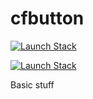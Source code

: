 # cfbutton

[![Launch Stack](https://cdn.rawgit.com/buildkite/cloudformation-launch-stack-button-svg/master/launch-stack.svg)](https://console.aws.amazon.com/cloudformation/home#/stacks/new?templateURL=https://s3-us-west-2.amazonaws.com/stelligent-wolf-richard/ec2webserver.template)

[![Launch Stack](https://cdn.rawgit.com/buildkite/cloudformation-launch-stack-button-svg/master/launch-stack.svg)](https://console.aws.amazon.com/cloudformation/home#/stacks/new?templateURL=https://s3-us-west-2.amazonaws.com/stelligent-wolf-richard/s3static.template)


Basic stuff
